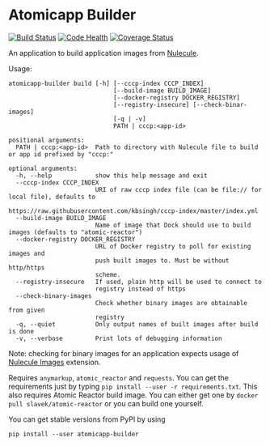 Atomicapp Builder
=================

[![Build Status](https://travis-ci.org/bkabrda/atomicapp-builder.svg?branch=master)](https://travis-ci.org/bkabrda/atomicapp-builder)
[![Code Health](https://landscape.io/github/bkabrda/atomicapp-builder/master/landscape.svg?style=flat)](https://landscape.io/github/bkabrda/atomicapp-builder/master)
[![Coverage Status](https://coveralls.io/repos/bkabrda/atomicapp-builder/badge.svg?branch=master)](https://coveralls.io/r/bkabrda/atomicapp-builder?branch=master)

An application to build application images from [Nulecule](https://github.com/projectatomic/nulecule).

Usage:

```
atomicapp-builder build [-h] [--cccp-index CCCP_INDEX]
                             [--build-image BUILD_IMAGE]
                             [--docker-registry DOCKER_REGISTRY]
                             [--registry-insecure] [--check-binar-images]
                             [-q | -v]
                             PATH | cccp:<app-id>

positional arguments:
  PATH | cccp:<app-id>  Path to directory with Nulecule file to build or app id prefixed by "cccp:"

optional arguments:
  -h, --help            show this help message and exit
  --cccp-index CCCP_INDEX
                        URI of raw cccp index file (can be file:// for local file), defaults to
                        https://raw.githubusercontent.com/kbsingh/cccp-index/master/index.yml
  --build-image BUILD_IMAGE
                        Name of image that Dock should use to build images (defaults to "atomic-reactor")
  --docker-registry DOCKER_REGISTRY
                        URL of Docker registry to poll for existing images and
                        push built images to. Must be without http/https
                        scheme.
  --registry-insecure   If used, plain http will be used to connect to
                        registry instead of https
  --check-binary-images
                        Check whether binary images are obtainable from given
                        registry
  -q, --quiet           Only output names of built images after build is done
  -v, --verbose         Print lots of debugging information
```

Note: checking for binary images for an application expects usage of [Nulecule Images](https://github.com/bkabrda/nulecule-images/) extension.

Requires `anymarkup`, `atomic_reactor` and `requests`. You can get the requirements just by typing `pip install --user -r requirements.txt`. This also requires Atomic Reactor build image. You can either get one by `docker pull slavek/atomic-reactor` or you can build one yourself.

You can get stable versions from PyPI by using

```
pip install --user atomicapp-builder
```
